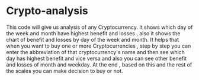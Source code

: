 # Crypto-analysis
This code will give us analysis of any Cryptocurrency.
It shows which day of the week and month have highest benefit and losses , also it shows the chart of benefit and losses by day of the week and month.
It helps that when you want to buy one or more Cryptocurrencies , step by step you can enter the abbreviation of that cryptocurrency's name and then see which day has highest benefit and vice versa and also you can see other benefit and losses of month and weekday.
At the end , based on this and the rest of the scales you can make decision to buy or not.

